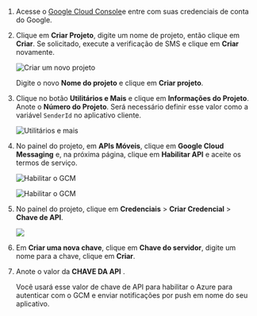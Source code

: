 
1. Acesse o [Google Cloud Console](https://console.developers.google.com/project)e entre com suas credenciais de conta do Google. 
2. Clique em **Criar Projeto**, digite um nome de projeto, então clique em **Criar**. Se solicitado, execute a verificação de SMS e clique em **Criar** novamente.
   
    ![Criar um novo projeto](./media/mobile-services-enable-google-cloud-messaging/mobile-services-google-new-project.png)   
   
     Digite o novo **Nome do projeto** e clique em **Criar projeto**.
3. Clique no botão **Utilitários e Mais** e clique em **Informações do Projeto**. Anote o **Número do Projeto**. Será necessário definir esse valor como a variável `SenderId` no aplicativo cliente.
   
    ![Utilitários e mais](./media/mobile-services-enable-google-cloud-messaging/notification-hubs-utilities-and-more.png)
4. No painel do projeto, em **APIs Móveis**, clique em **Google Cloud Messaging** e, na próxima página, clique em **Habilitar API** e aceite os termos de serviço. 
   
    ![Habilitar o GCM](./media/mobile-services-enable-google-cloud-messaging/enable-GCM.png)
   
    ![Habilitar o GCM](./media/mobile-services-enable-google-cloud-messaging/enable-gcm-2.png) 
5. No painel do projeto, clique em **Credenciais** > **Criar Credencial** > **Chave de API**. 
   
    ![](./media/mobile-services-enable-google-cloud-messaging/mobile-services-google-create-server-key.png)
6. Em **Criar uma nova chave**, clique em **Chave do servidor**, digite um nome para a chave, clique em **Criar**.
7. Anote o valor da **CHAVE DA API** .
   
    Você usará esse valor de chave de API para habilitar o Azure para autenticar com o GCM e enviar notificações por push em nome do seu aplicativo.

